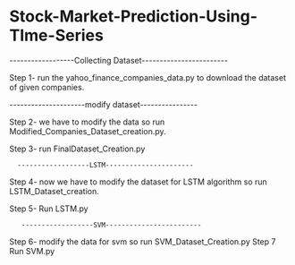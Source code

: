 # Stock-Market-Prediction-Using-TIme-Series
------------------Collecting Dataset------------------------

Step 1-  run the yahoo_finance_companies_data.py to download the dataset of given companies.


---------------------modify dataset----------------

Step 2- we have to modify the data so run Modified_Companies_Dataset_creation.py.

Step 3- run FinalDataset_Creation.py

      ------------------LSTM----------------------

Step 4- now we have to modify the dataset for LSTM algorithm so run LSTM_Dataset_creation.

Step 5- Run LSTM.py

       ------------------SVM------------------------
Step 6- modify the data for svm so run SVM_Dataset_Creation.py
Step 7 Run SVM.py
